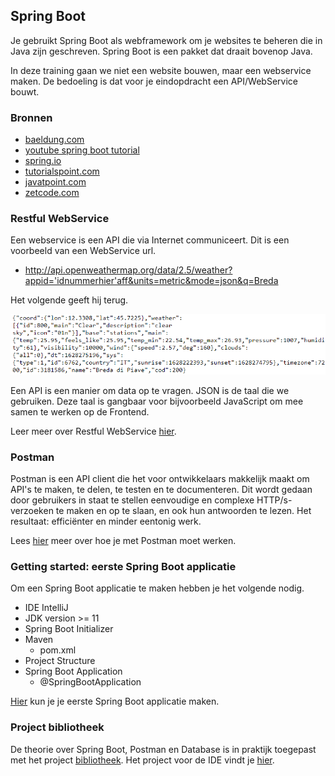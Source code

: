 ## Spring Boot

Je gebruikt Spring Boot als webframework om je websites te beheren die in Java zijn geschreven. Spring Boot is een pakket dat draait bovenop Java.

In deze training gaan we niet een website bouwen, maar een webservice maken. De bedoeling is dat voor je eindopdracht een API/WebService bouwt.

### Bronnen

- <a href="https://www.baeldung.com/" target="_blank">baeldung.com</a>
- <a href="https://www.youtube.com/watch?v=9SGDpanrc8U" target="_blank">youtube spring boot tutorial</a>
- <a href="https://spring.io/" target="_blank">spring.io</a>
- <a href="https://www.tutorialspoint.com/spring_boot/index.htm" target="_blank">tutorialspoint.com</a>
- <a href="https://www.javatpoint.com/spring-boot-tutorial" target="_blank">javatpoint.com</a>
- <a href="https://zetcode.com/all/#springboot" target="_blank">zetcode.com</a>

### Restful WebService

Een webservice is een API die via Internet communiceert. Dit is een voorbeeld van een WebService url.

- http://api.openweathermap.org/data/2.5/weather?appid='idnummerhier'aff&units=metric&mode=json&q=Breda

Het volgende geeft hij terug.

![img.png](images/img.png)

Een API is een manier om data op te vragen. JSON is de taal die we gebruiken. Deze taal is gangbaar voor bijvoorbeeld JavaScript om mee samen te werken op de Frontend.

Leer meer over Restful WebService [hier](restful_api.md).

### Postman

Postman is een API client die het voor ontwikkelaars makkelijk maakt om API's te maken, te delen, te testen en te documenteren. Dit wordt gedaan door gebruikers in staat te stellen eenvoudige en complexe HTTP/s-verzoeken te maken en op te slaan, en ook hun antwoorden te lezen. Het resultaat: efficiënter en minder eentonig werk.

Lees [hier](postman.md) meer over hoe je met Postman moet werken.



### Getting started: eerste Spring Boot applicatie

Om een Spring Boot applicatie te maken hebben je het volgende nodig.

- IDE IntelliJ
- JDK version >= 11
- Spring Boot Initializer
- Maven
    - pom.xml
- Project Structure
- Spring Boot Application
    - @SpringBootApplication

[Hier](springboot.md) kun je je eerste Spring Boot applicatie maken.

### Project bibliotheek

De theorie over Spring Boot, Postman en Database is in praktijk toegepast met het project [bibliotheek](bibliotheek.md). Het project voor de IDE vindt je [hier](https://github.com/danielle076/library_springboot).